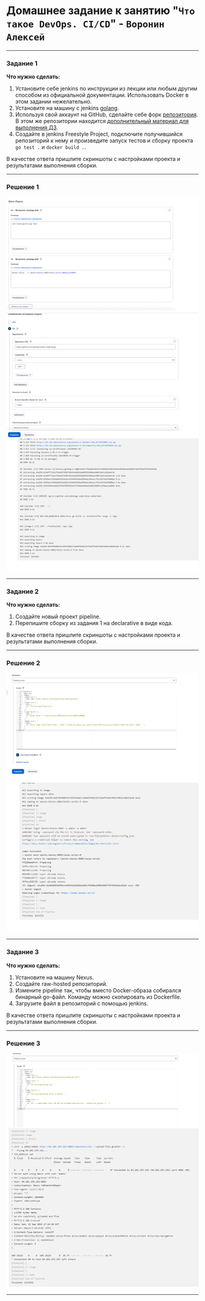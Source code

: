 # Домашнее задание к занятию "`Что такое DevOps. СI/СD`" - `Воронин Алексей`

---

### Задание 1

**Что нужно сделать:**

1. Установите себе jenkins по инструкции из лекции или любым другим способом из официальной документации. Использовать Docker в этом задании нежелательно.
2. Установите на машину с jenkins [golang](https://golang.org/doc/install).
3. Используя свой аккаунт на GitHub, сделайте себе форк [репозитория](https://github.com/netology-code/sdvps-materials.git). В этом же репозитории находится [дополнительный материал для выполнения ДЗ](https://github.com/netology-code/sdvps-materials/blob/main/CICD/8.2-hw.md).
3. Создайте в jenkins Freestyle Project, подключите получившийся репозиторий к нему и произведите запуск тестов и сборку проекта ```go test .``` и  ```docker build .```.

В качестве ответа пришлите скриншоты с настройками проекта и результатами выполнения сборки.

---
### Решение 1

![Скриншот-1](https://github.com/ZetIxzet/8-02-hw/blob/main/202154.png)
![Скриншот-2](https://github.com/ZetIxzet/8-02-hw/blob/main/202206.png)
![Скриншот-3](https://github.com/ZetIxzet/8-02-hw/blob/main/202223.png)

---

### Задание 2

**Что нужно сделать:**

1. Создайте новый проект pipeline.
2. Перепишите сборку из задания 1 на declarative в виде кода.

В качестве ответа пришлите скриншоты с настройками проекта и результатами выполнения сборки.

---
### Решение 2

![Скриншот-4](https://github.com/ZetIxzet/8-02-hw/blob/main/202125.png)
![Скриншот-5](https://github.com/ZetIxzet/8-02-hw/blob/main/202141.png)

---

### Задание 3

**Что нужно сделать:**

1. Установите на машину Nexus.
1. Создайте raw-hosted репозиторий.
1. Измените pipeline так, чтобы вместо Docker-образа собирался бинарный go-файл. Команду можно скопировать из Dockerfile.
1. Загрузите файл в репозиторий с помощью jenkins.

В качестве ответа пришлите скриншоты с настройками проекта и результатами выполнения сборки.

---
### Решение 3

![Скриншот-6](https://github.com/ZetIxzet/8-02-hw/blob/main/202822.png)
![Скриншот-7](https://github.com/ZetIxzet/8-02-hw/blob/main/202848.png)

---
